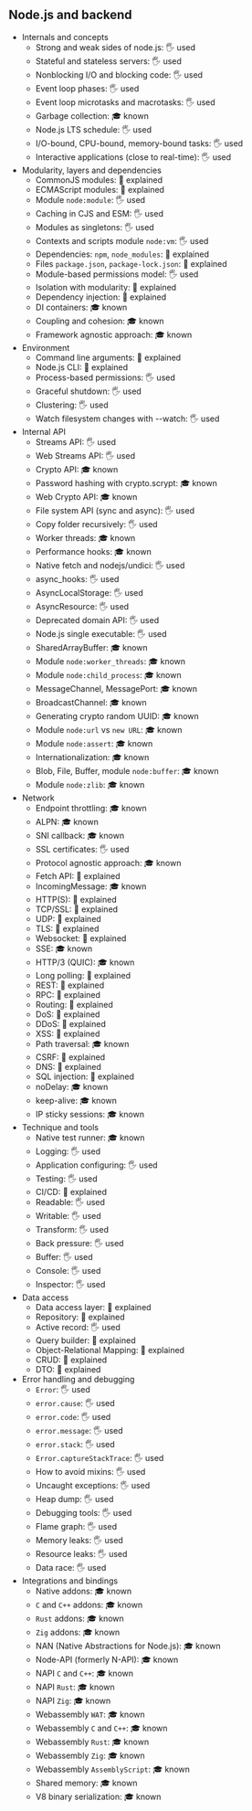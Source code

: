 ## Node.js and backend

- Internals and concepts
  - Strong and weak sides of node.js: 🖐️ used
  - Stateful and stateless servers: 🖐️ used
  - Nonblocking I/O and blocking code: 🖐️ used
  - Event loop phases: 🖐️ used
  - Event loop microtasks and macrotasks: 🖐️ used
  - Garbage collection: 🎓 known
  - Node.js LTS schedule: 🖐️ used
  - I/O-bound, CPU-bound, memory-bound tasks: 🖐️ used
  - Interactive applications (close to real-time): 🖐️ used
- Modularity, layers and dependencies
  - CommonJS modules: 🙋 explained
  - ECMAScript modules: 🙋 explained
  - Module `node:module`: 🖐️ used
  - Caching in CJS and ESM: 🖐️ used
  - Modules as singletons: 🖐️ used
  - Contexts and scripts module `node:vm`: 🖐️ used
  - Dependencies: `npm`, `node_modules`: 🙋 explained
  - Files `package.json`, `package-lock.json`: 🙋 explained
  - Module-based permissions model: 🖐️ used
  - Isolation with modularity: 🙋 explained
  - Dependency injection: 🙋 explained
  - DI containers: 🎓 known
  - Coupling and cohesion: 🎓 known
  - Framework agnostic approach: 🎓 known
- Environment
  - Command line arguments: 🙋 explained
  - Node.js CLI: 🙋 explained
  - Process-based permissions: 🖐️ used
  - Graceful shutdown: 🖐️ used
  - Clustering: 🖐️ used
  - Watch filesystem changes with --watch: 🖐️ used
- Internal API
  - Streams API: 🖐️ used
  - Web Streams API: 🖐️ used
  - Crypto API: 🎓 known
  - Password hashing with crypto.scrypt: 🎓 known
  - Web Crypto API: 🎓 known
  - File system API (sync and async): 🖐️ used
  - Copy folder recursively: 🖐️ used
  - Worker threads: 🎓 known
  - Performance hooks: 🎓 known
  - Native fetch and nodejs/undici: 🖐️ used
  - async_hooks: 🖐️ used
  - AsyncLocalStorage: 🖐️ used
  - AsyncResource: 🖐️ used
  - Deprecated domain API: 🖐️ used
  - Node.js single executable: 🖐️ used
  - SharedArrayBuffer: 🎓 known
  - Module `node:worker_threads`: 🎓 known
  - Module `node:child_process`: 🎓 known
  - MessageChannel, MessagePort: 🎓 known
  - BroadcastChannel: 🎓 known
  - Generating crypto random UUID: 🎓 known
  - Module `node:url` vs `new URL`: 🎓 known
  - Module `node:assert`: 🎓 known
  - Internationalization: 🎓 known
  - Blob, File, Buffer, module `node:buffer`: 🎓 known
  - Module `node:zlib`: 🎓 known
- Network
  - Endpoint throttling: 🎓 known
  - ALPN: 🎓 known
  - SNI callback: 🎓 known
  - SSL certificates: 🖐️ used
  - Protocol agnostic approach: 🎓 known
  - Fetch API: 🙋 explained
  - IncomingMessage: 🎓 known
  - HTTP(S): 🙋 explained
  - TCP/SSL: 🙋 explained
  - UDP: 🙋 explained
  - TLS: 🙋 explained
  - Websocket: 🙋 explained
  - SSE: 🎓 known
  - HTTP/3 (QUIC): 🎓 known
  - Long polling: 🙋 explained
  - REST: 🙋 explained
  - RPC: 🙋 explained
  - Routing: 🙋 explained
  - DoS: 🙋 explained
  - DDoS: 🙋 explained
  - XSS: 🙋 explained
  - Path traversal: 🎓 known
  - CSRF: 🙋 explained
  - DNS: 🙋 explained
  - SQL injection: 🙋 explained
  - noDelay: 🎓 known
  - keep-alive: 🎓 known
  - IP sticky sessions: 🎓 known
- Technique and tools
  - Native test runner: 🎓 known
  - Logging: 🖐️ used
  - Application configuring: 🖐️ used
  - Testing: 🖐️ used
  - CI/CD: 🙋 explained
  - Readable: 🖐️ used
  - Writable: 🖐️ used
  - Transform: 🖐️ used
  - Back pressure: 🖐️ used
  - Buffer: 🖐️ used
  - Console: 🖐️ used
  - Inspector: 🖐️ used
- Data access
  - Data access layer: 🙋 explained
  - Repository: 🙋 explained
  - Active record: 🖐️ used
  - Query builder: 🙋 explained
  - Object-Relational Mapping: 🙋 explained
  - CRUD: 🙋 explained
  - DTO: 🙋 explained
- Error handling and debugging
  - `Error`: 🖐️ used
  - `error.cause`: 🖐️ used
  - `error.code`: 🖐️ used
  - `error.message`: 🖐️ used
  - `error.stack`: 🖐️ used
  - `Error.captureStackTrace`: 🖐️ used
  - How to avoid mixins: 🖐️ used
  - Uncaught exceptions: 🖐️ used
  - Heap dump: 🖐️ used
  - Debugging tools: 🖐️ used
  - Flame graph: 🖐️ used
  - Memory leaks: 🖐️ used
  - Resource leaks: 🖐️ used
  - Data race: 🖐️ used
- Integrations and bindings
  - Native addons: 🎓 known
  - `C` and `C++` addons: 🎓 known
  - `Rust` addons: 🎓 known
  - `Zig` addons: 🎓 known
  - NAN (Native Abstractions for Node.js): 🎓 known
  - Node-API (formerly N-API): 🎓 known
  - NAPI `C` and `C++`: 🎓 known
  - NAPI `Rust`: 🎓 known
  - NAPI `Zig`: 🎓 known
  - Webassembly `WAT`: 🎓 known
  - Webassembly `C` and `C++`: 🎓 known
  - Webassembly `Rust`: 🎓 known
  - Webassembly `Zig`: 🎓 known
  - Webassembly `AssemblyScript`: 🎓 known
  - Shared memory: 🎓 known
  - V8 binary serialization: 🎓 known
